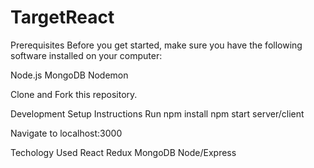 # TargetReact
Prerequisites
Before you get started, make sure you have the following software installed on your computer:

Node.js
MongoDB
Nodemon

Clone and Fork this repository.

Development Setup Instructions
Run npm install
npm start server/client


Navigate to localhost:3000

Techology Used
React
Redux
MongoDB
Node/Express

